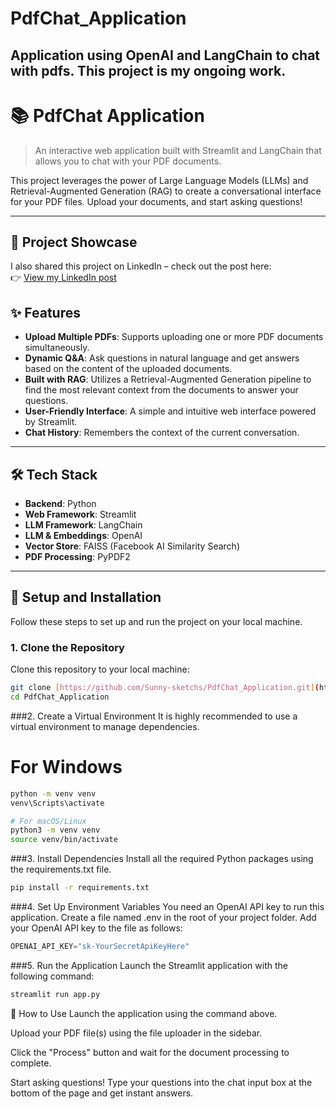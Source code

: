 # PdfChat_Application
Application using OpenAI and LangChain to chat with pdfs. This project is my ongoing work.
-------------------------------------------------------------------------------------------------------------------------------------------------------------------------------

# 📚 PdfChat Application

> An interactive web application built with Streamlit and LangChain that allows you to chat with your PDF documents.

This project leverages the power of Large Language Models (LLMs) and Retrieval-Augmented Generation (RAG) to create a conversational interface for your PDF files. Upload your documents, and start asking questions!

---
## 🔗 Project Showcase
I also shared this project on LinkedIn – check out the post here:  
👉 [View my LinkedIn post](https://www.linkedin.com/posts/sunny-bhatkar-75793828a_learning-langchain-streamlit-ugcPost-7379156200791212032-rqDa?utm_source=share&utm_medium=member_desktop&rcm=ACoAAEZC-TMBsa58MpxQk5npf_8R0ZZxlpsK600)

## ✨ Features

-   **Upload Multiple PDFs**: Supports uploading one or more PDF documents simultaneously.
-   **Dynamic Q&A**: Ask questions in natural language and get answers based on the content of the uploaded documents.
-   **Built with RAG**: Utilizes a Retrieval-Augmented Generation pipeline to find the most relevant context from the documents to answer your questions.
-   **User-Friendly Interface**: A simple and intuitive web interface powered by Streamlit.
-   **Chat History**: Remembers the context of the current conversation.

---

## 🛠️ Tech Stack

-   **Backend**: Python
-   **Web Framework**: Streamlit
-   **LLM Framework**: LangChain
-   **LLM & Embeddings**: OpenAI
-   **Vector Store**: FAISS (Facebook AI Similarity Search)
-   **PDF Processing**: PyPDF2

---

## 🔧 Setup and Installation

Follow these steps to set up and run the project on your local machine.

### 1. Clone the Repository
Clone this repository to your local machine:
```bash
git clone [https://github.com/Sunny-sketchs/PdfChat_Application.git](https://github.com/Sunny-sketchs/PdfChat_Application.git)
cd PdfChat_Application
```

###2. Create a Virtual Environment
It is highly recommended to use a virtual environment to manage dependencies.
# For Windows
```bash
python -m venv venv
venv\Scripts\activate

# For macOS/Linux
python3 -m venv venv
source venv/bin/activate
```

###3. Install Dependencies
Install all the required Python packages using the requirements.txt file.
```bash
pip install -r requirements.txt
```

###4. Set Up Environment Variables
You need an OpenAI API key to run this application.
Create a file named .env in the root of your project folder.
Add your OpenAI API key to the file as follows:

```python
OPENAI_API_KEY="sk-YourSecretApiKeyHere"
```

###5. Run the Application
Launch the Streamlit application with the following command:

```bash
streamlit run app.py
```

📖 How to Use
Launch the application using the command above.

Upload your PDF file(s) using the file uploader in the sidebar.

Click the "Process" button and wait for the document processing to complete.

Start asking questions! Type your questions into the chat input box at the bottom of the page and get instant answers.
